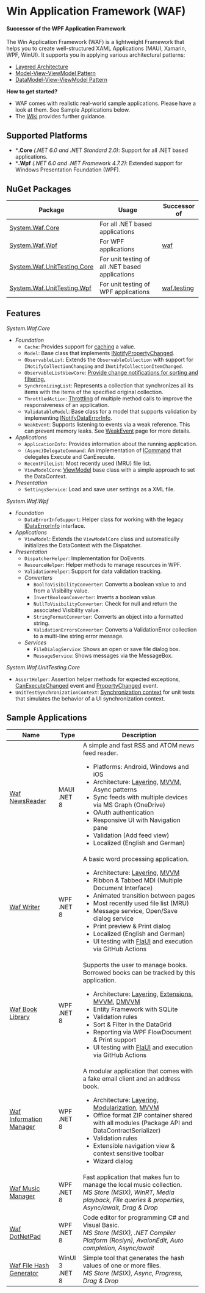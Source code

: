# Win Application Framework (WAF)
#### Successor of the WPF Application Framework

The Win Application Framework (WAF) is a lightweight Framework that helps you to create well-structured XAML Applications (MAUI, Xamarin, WPF, WinUI). It supports you in applying various architectural patterns:
- [Layered Architecture](https://github.com/jbe2277/waf/wiki/Layered-Architecture)
- [Model-View-ViewModel Pattern](https://github.com/jbe2277/waf/wiki/Model-View-ViewModel-Pattern)
- [DataModel-View-ViewModel Pattern](https://github.com/jbe2277/waf/wiki/DataModel-View-ViewModel-Pattern)

**How to get started?**
- WAF comes with realistic real-world sample applications. Please have a look at them. See Sample Applications below.
- The [Wiki](https://github.com/jbe2277/waf/wiki) provides further guidance.

## Supported Platforms

-	***.Core** *(.NET 6.0 and .NET Standard 2.0)*: Support for all .NET based applications.
-	***.Wpf** *(.NET 6.0 and .NET Framework 4.7.2)*: Extended support for Windows Presentation Foundation (WPF).

## NuGet Packages

Package | Usage | Successor of
--- | --- | ---
[System.Waf.Core](https://www.nuget.org/packages/System.Waf.Core) | For all .NET based applications | 
[System.Waf.Wpf](https://www.nuget.org/packages/System.Waf.Wpf) | For WPF applications | [waf](https://www.nuget.org/packages/waf)
[System.Waf.UnitTesting.Core](https://www.nuget.org/packages/System.Waf.UnitTesting.Core) | For unit testing of all .NET based applications | 
[System.Waf.UnitTesting.Wpf](https://www.nuget.org/packages/System.Waf.UnitTesting.Wpf) | For unit testing of WPF applications | [waf.testing](https://www.nuget.org/packages/waf.testing)

## Features

*System.Waf.Core*
- *Foundation*
    - `Cache`: Provides support for [caching](https://github.com/jbe2277/waf/wiki/Cache-Pattern) a value.
    - `Model`: Base class that implements [INotifyPropertyChanged](https://docs.microsoft.com/en-us/dotnet/api/system.componentmodel.inotifypropertychanged).
    - `ObservableList`: Extends the `ObservableCollection` with support for `INotifyCollectionChanging` and `INotifyCollectionItemChanged`.
    - `ObservableListViewCore`: [Provide change notifications for sorting and filtering.](https://github.com/jbe2277/waf/wiki/ObservableListView%3A-Provide-change-notifications-for-sorting-and-filtering)
    - `SynchronizingList`: Represents a collection that synchronizes all its items with the items of the specified original collection.
    - `ThrottledAction`: [Throttling](https://github.com/jbe2277/waf/wiki/Throttling-to-improve-responsiveness) of multiple method calls to improve the responsiveness of an application.
    - `ValidatableModel`: Base class for a model that supports validation by implementing [INotifyDataErrorInfo](https://docs.microsoft.com/en-us/dotnet/api/system.componentmodel.inotifydataerrorinfo).
    - `WeakEvent`: Supports listening to events via a weak reference. This can prevent memory leaks. See [WeakEvent](https://github.com/jbe2277/waf/wiki/Weak-Event) page for more details.
-	*Applications*
    -	`ApplicationInfo`: Provides information about the running application.
    - `(Async)DelegateCommand`: An implementation of [ICommand](https://docs.microsoft.com/en-us/dotnet/api/system.windows.input.icommand) that delegates Execute and CanExecute.
    - `RecentFileList`: Most recently used (MRU) file list.
    - `ViewModelCore`: [ViewModel](https://github.com/jbe2277/waf/wiki/Model-View-ViewModel-Pattern) base class with a simple approach to set the DataContext.
-	*Presentation*
    -	`SettingsService`: Load and save user settings as a XML file.

*System.Waf.Wpf*
- *Foundation*
    - `DataErrorInfoSupport`: Helper class for working with the legacy [IDataErrorInfo](https://docs.microsoft.com/en-us/dotnet/api/system.componentmodel.idataerrorinfo) interface.
- *Applications*    
    - `ViewModel`: Extends the `ViewModelCore` class and automatically initializes the DataContext with the Dispatcher.
- *Presentation*
    - `DispatcherHelper`: Implementation for DoEvents.
    - `ResourceHelper`: Helper methods to manage resources in WPF.
    - `ValidationHelper`: Support for data validation tracking.
    - *Converters*
        - `BoolToVisibilityConverter`: Converts a boolean value to and from a Visibility value.
        - `InvertBooleanConverter`: Inverts a boolean value.
        - `NullToVisibilityConverter`: Check for null and return the associated Visibility value.
        - `StringFormatConverter`: Converts an object into a formatted string.
        - `ValidationErrorsConverter`: Converts a ValidationError collection to a multi-line string error message.
    - *Services*
        - `FileDialogService`: Shows an open or save file dialog box.
        - `MessageService`: Shows messages via the MessageBox.
       
*System.Waf.UnitTesting.Core*
-	`AssertHelper`: Assertion helper methods for expected exceptions, [CanExecuteChanged](https://docs.microsoft.com/en-us/dotnet/api/system.windows.input.icommand.canexecutechanged) event and [PropertyChanged](https://docs.microsoft.com/en-us/dotnet/api/system.componentmodel.inotifypropertychanged) event.
-	`UnitTestSynchronizationContext`: [Synchronization context](https://docs.microsoft.com/en-us/dotnet/api/system.threading.synchronizationcontext) for unit tests that simulates the behavior of a UI synchronization context.

## Sample Applications
Name | Type | Description
--- | --- | ---
[Waf NewsReader](https://github.com/jbe2277/waf/tree/master/src/NewsReader) | MAUI<br/>.NET 8 | A simple and fast RSS and ATOM news feed reader.<br/><ul><li>Platforms: Android, Windows and iOS</li><li>Architecture: [Layering](https://github.com/jbe2277/waf/wiki/Layered-Architecture), [MVVM](https://github.com/jbe2277/waf/wiki/Model-View-ViewModel-Pattern), Async patterns</li><li>Sync feeds with multiple devices via MS Graph (OneDrive)</li><li>OAuth authentication</li><li>Responsive UI with Navigation pane</li><li>Validation (Add feed view)</li><li>Localized (English and German)</li></ul> 
[Waf Writer](https://github.com/jbe2277/waf/tree/master/src/System.Waf/Samples/Writer) | WPF<br/>.NET 8 | A basic word processing application.<br/><ul><li>Architecture: [Layering](https://github.com/jbe2277/waf/wiki/Layered-Architecture), [MVVM](https://github.com/jbe2277/waf/wiki/Model-View-ViewModel-Pattern)</li><li>Ribbon & Tabbed MDI (Multiple Document Interface)</li><li>Animated transition between pages</li><li>Most recently used file list (MRU)</li><li>Message service, Open/Save dialog service</li><li>Print preview & Print dialog</li><li>Localized (English and German)</li><li>UI testing with [FlaUI](https://github.com/FlaUI/FlaUI) and execution via GitHub Actions</li></ul>
[Waf Book Library](https://github.com/jbe2277/waf/tree/master/src/System.Waf/Samples/BookLibrary) | WPF<br/>.NET 8 | Supports the user to manage books. Borrowed books can be tracked by this application.<br/><ul><li>Architecture: [Layering](https://github.com/jbe2277/waf/wiki/Layered-Architecture), [Extensions](https://github.com/jbe2277/waf/wiki/Modular-Architecture#4-alternative-extensions), [MVVM](https://github.com/jbe2277/waf/wiki/Model-View-ViewModel-Pattern), [DMVVM](https://github.com/jbe2277/waf/wiki/DataModel-View-ViewModel-Pattern)</li><li>Entity Framework with SQLite</li><li>Validation rules</li><li>Sort & Filter in the DataGrid</li><li>Reporting via WPF FlowDocument & Print support</li><li>UI testing with [FlaUI](https://github.com/FlaUI/FlaUI) and execution via GitHub Actions</li></ul>
[Waf Information Manager](https://github.com/jbe2277/waf/tree/master/src/System.Waf/Samples/InformationManager) | WPF<br/>.NET 8 | A modular application that comes with a fake email client and an address book.<br/><ul><li>Architecture: [Layering](https://github.com/jbe2277/waf/wiki/Layered-Architecture), [Modularization](https://github.com/jbe2277/waf/wiki/Modular-Architecture), [MVVM](https://github.com/jbe2277/waf/wiki/Model-View-ViewModel-Pattern)</li><li>Office format ZIP container shared with all modules (Package API and DataContractSerializer)</li><li>Validation rules</li><li>Extensible navigation view & context sensitive toolbar</li><li>Wizard dialog</li></ul>
[Waf Music Manager](https://jbe2277.github.io/musicmanager/) | WPF<br/>.NET 8 | Fast application that makes fun to manage the local music collection.<br/>*MS Store (MSIX), WinRT, Media playback, File queries & properties, Async/await, Drag & Drop*
[Waf DotNetPad](https://jbe2277.github.io/dotnetpad) | WPF<br/>.NET 8 | Code editor for programming C# and Visual Basic.<br/>*MS Store (MSIX), .NET Compiler Platform (Roslyn), AvalonEdit, Auto completion, Async/await*
[Waf File Hash Generator](https://jbe2277.github.io/fhg/) | WinUI 3<br/>.NET 8 | Simple tool that generates the hash values of one or more files.<br/>*MS Store (MSIX), Async, Progress, Drag & Drop*
